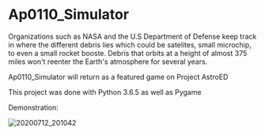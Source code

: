 # Ap0110_Simulator

Organizations such as NASA and the U.S Department of Defense keep track in where the different debris lies which could be satelites, small microchip, to even a small rocket booste. Debris that orbits at a height of almost 375 miles won't reenter the Earth's atmosphere for several years.

Ap0110_Simulator will return as a featured game on Project AstroED

This project was done with Python 3.6.5 as well as Pygame


Demonstration:

![20200712_201042](https://user-images.githubusercontent.com/61093115/87259868-445a9f80-c47c-11ea-8cca-9d0471a07b5f.gif)

